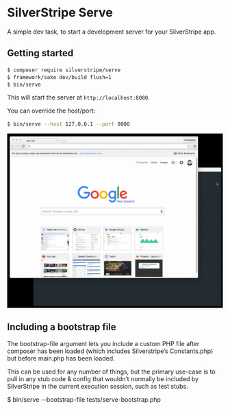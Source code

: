 # SilverStripe Serve

A simple dev task, to start a development server for your SilverStripe app.

## Getting started

```sh
$ composer require silverstripe/serve
$ framework/sake dev/build flush=1
$ bin/serve
```

This will start the server at `http://localhost:8080`.

You can override the host/port:

```sh
$ bin/serve --host 127.0.0.1 --port 8000
```

![](serve.gif)

## Including a bootstrap file

The bootstrap-file argument lets you include a custom PHP file after
composer has been loaded (which includes Silverstripe’s Constants.php)
but before main.php has been loaded.

This can be used for any number of things, but the primary use-case
is to pull in any stub code & config that wouldn’t normally be included
by SilverStripe in the current execution session, such as test stubs.

$ bin/serve --bootstrap-file tests/serve-bootstrap.php
```
